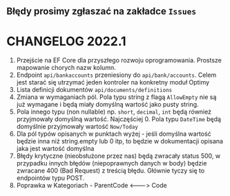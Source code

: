 ## Błędy prosimy zgłaszać na zakładce `Issues`

# CHANGELOG 2022.1
1. Przejście na EF Core dla przyszłego rozwoju oprogramowania. Prostsze mapowanie chorych nazw kolumn.
2. Endpoint `api/bankaccounts` przeniesiony do `api/bank/accounts`. Celem jest starać się utrzymać jeden kontroler na konkretny moduł Optimy
3. Lista definicji dokumentów `api/documents/definitions`
4. Zmiana w wymaganiach pól. Pola typu string z flagą `AllowEmpty` nie są już wymagane i będą miały domyślną wartość jako pusty string.
5. Pola innego typu (non nullable) np. `short`, `decimal`, `int` będą również przyjmowały domyślną wartość. Najczęściej 0. Pola typu `DateTime` będą domyślnie przyjmowały wartość `Now/Today`
6. Dla pól typów opisanych w punktach wyżej - jeśli domyślna wartość będzie inna niż string.empty lub 0 itp, to będzie w dokumentacji opisana jaka jest wartość domyślna
7. Błędy krytyczne (nieobsłużone przez nas) będą zwracały status 500, w przypadku innych błędów (niepoprawnych danych w body) będzie zwracane 400 (Bad Request) z treścią błędu. Głównie tyczy się to endpointów typu POST.
8. Poprawka w Kategoriach - ParentCode <---> Code
